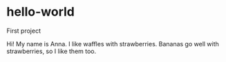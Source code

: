 # hello-world
First project

Hi! My name is Anna. I like waffles with strawberries.
Bananas go well with strawberries, so I like them too.
